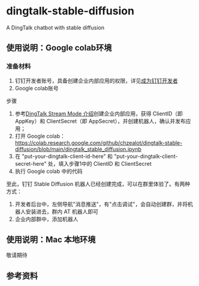 # dingtalk-stable-diffusion
A DingTalk chatbot with stable diffusion

## 使用说明：Google colab环境

### 准备材料


1. 钉钉开发者账号，具备创建企业内部应用的权限，详见[成为钉钉开发者](https://open.dingtalk.com/document/orgapp/become-a-dingtalk-developer)
2. Google colab账号

步骤

1. 参考[DingTalk Stream Mode 介绍](https://github.com/open-dingtalk/dingtalk-stream-sdk-python)创建企业内部应用，获得 ClientID（即 AppKey）和 ClientSecret（即 AppSecret），并创建机器人，确认并发布应用；
2. 打开 Google colab：https://colab.research.google.com/github/chzealot/dingtalk-stable-diffusion/blob/main/dingtalk_stable_diffusion.ipynb
3. 在 "put-your-dingtalk-client-id-here" 和 "put-your-dingtalk-client-secret-here" 处，填入步骤1中的 ClientID 和 ClientSecret
4. 执行 Google colab 中的代码

至此，钉钉 Stable Diffusion 机器人已经创建完成，可以在群里体验了。有两种方式：

1. 开发者后台中，左侧导航"消息推送"，有"点击调试"，会自动创建群，并将机器人安装进去，群内 AT 机器人即可
2. 企业内部群中，添加机器人

## 使用说明：Mac 本地环境

敬请期待

## 参考资料
